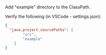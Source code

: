 Add "example" directory to the ClassPath.

Verify the following (in VSCode - settings.json):

```json
{
  "java.project.sourcePaths": [
        "src",
        "example"
    ]
}
```